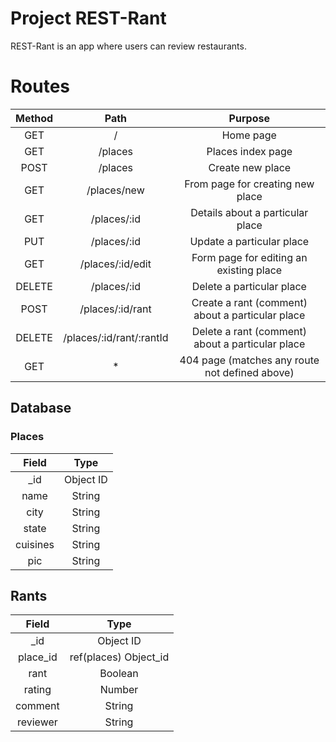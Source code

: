 # Project REST-Rant

REST-Rant is an app where users can review restaurants.

# Routes

| **Method** |           **Path**           |                      **Purpose**                     |
|:------:|:------------------------:|:------------------------------------------------:|
| GET    | /                        | Home page                                        |
| GET    | /places                  | Places index page                                |
| POST   | /places                  | Create new place                                 |
| GET    | /places/new              | From page for creating new place                 |
| GET    | /places/:id              | Details about a particular place                 |
| PUT    | /places/:id              | Update a particular place                        |
| GET    | /places/:id/edit         | Form page for editing an existing place          |
| DELETE | /places/:id              | Delete a particular place                        |
| POST   | /places/:id/rant         | Create a rant (comment) about a particular place |
| DELETE | /places/:id/rant/:rantId | Delete a rant (comment) about a particular place |
| GET    | *                        | 404 page (matches any route not defined above)   |


## Database

### Places

|   **Field**  |    **Type**   |
|:--------:|:---------:|
| _id      | Object ID |
| name     | String    |
| city     | String    |
| state    | String    |
| cuisines | String    |
| pic      | String    |


## Rants

|   **Field**  |          **Type**         |
|:--------:|:---------------------:|
| _id      | Object ID             |
| place_id | ref(places) Object_id |
| rant     | Boolean               |
| rating   | Number                |
| comment  | String                |
| reviewer | String                |